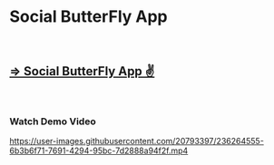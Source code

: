 <h1>Social ButterFly App</h1>

<br>
<h2><a href="https://social-butter-fly-app.vercel.app/" target="_blank">=> Social ButterFly App ✌️</a></h2>
<br>

<h3>Watch Demo Video</h3>

https://user-images.githubusercontent.com/20793397/236264555-6b3b6f71-7691-4294-95bc-7d2888a94f2f.mp4
